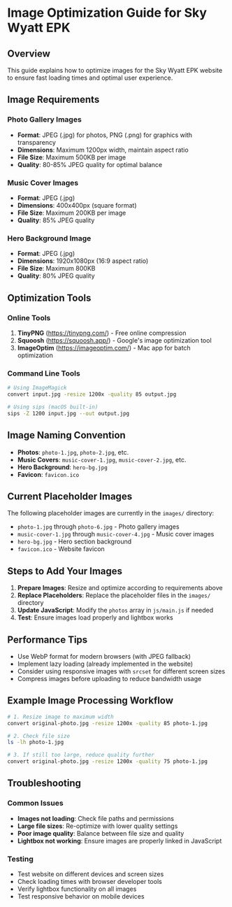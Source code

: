 # Image Optimization Guide for Sky Wyatt EPK

## Overview
This guide explains how to optimize images for the Sky Wyatt EPK website to ensure fast loading times and optimal user experience.

## Image Requirements

### Photo Gallery Images
- **Format**: JPEG (.jpg) for photos, PNG (.png) for graphics with transparency
- **Dimensions**: Maximum 1200px width, maintain aspect ratio
- **File Size**: Maximum 500KB per image
- **Quality**: 80-85% JPEG quality for optimal balance

### Music Cover Images
- **Format**: JPEG (.jpg)
- **Dimensions**: 400x400px (square format)
- **File Size**: Maximum 200KB per image
- **Quality**: 85% JPEG quality

### Hero Background Image
- **Format**: JPEG (.jpg)
- **Dimensions**: 1920x1080px (16:9 aspect ratio)
- **File Size**: Maximum 800KB
- **Quality**: 80% JPEG quality

## Optimization Tools

### Online Tools
1. **TinyPNG** (https://tinypng.com/) - Free online compression
2. **Squoosh** (https://squoosh.app/) - Google's image optimization tool
3. **ImageOptim** (https://imageoptim.com/) - Mac app for batch optimization

### Command Line Tools
```bash
# Using ImageMagick
convert input.jpg -resize 1200x -quality 85 output.jpg

# Using sips (macOS built-in)
sips -Z 1200 input.jpg --out output.jpg
```

## Image Naming Convention
- **Photos**: `photo-1.jpg`, `photo-2.jpg`, etc.
- **Music Covers**: `music-cover-1.jpg`, `music-cover-2.jpg`, etc.
- **Hero Background**: `hero-bg.jpg`
- **Favicon**: `favicon.ico`

## Current Placeholder Images
The following placeholder images are currently in the `images/` directory:
- `photo-1.jpg` through `photo-6.jpg` - Photo gallery images
- `music-cover-1.jpg` through `music-cover-4.jpg` - Music cover images
- `hero-bg.jpg` - Hero section background
- `favicon.ico` - Website favicon

## Steps to Add Your Images

1. **Prepare Images**: Resize and optimize according to requirements above
2. **Replace Placeholders**: Replace the placeholder files in the `images/` directory
3. **Update JavaScript**: Modify the `photos` array in `js/main.js` if needed
4. **Test**: Ensure images load properly and lightbox works

## Performance Tips

- Use WebP format for modern browsers (with JPEG fallback)
- Implement lazy loading (already implemented in the website)
- Consider using responsive images with `srcset` for different screen sizes
- Compress images before uploading to reduce bandwidth usage

## Example Image Processing Workflow

```bash
# 1. Resize image to maximum width
convert original-photo.jpg -resize 1200x -quality 85 photo-1.jpg

# 2. Check file size
ls -lh photo-1.jpg

# 3. If still too large, reduce quality further
convert original-photo.jpg -resize 1200x -quality 75 photo-1.jpg
```

## Troubleshooting

### Common Issues
- **Images not loading**: Check file paths and permissions
- **Large file sizes**: Re-optimize with lower quality settings
- **Poor image quality**: Balance between file size and quality
- **Lightbox not working**: Ensure images are properly linked in JavaScript

### Testing
- Test website on different devices and screen sizes
- Check loading times with browser developer tools
- Verify lightbox functionality on all images
- Test responsive behavior on mobile devices

